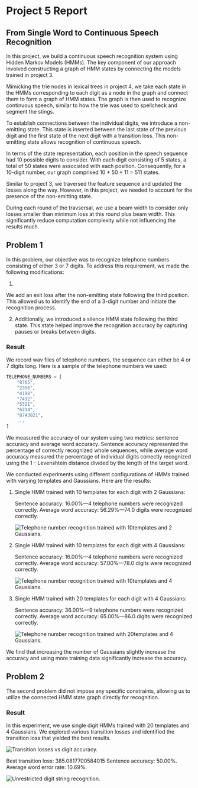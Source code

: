 # Project 5 Report

## From Single Word to Continuous Speech Recognition

In this project,
we build a continuous speech recognition system using Hidden Markov Models
(HMMs).
The key component of our approach involved constructing a graph of HMM states by
connecting the models trained in project 3.

Mimicking the trie nodes in lexical trees in project 4,
we take each state in the HMMs corresponding to each digit as a node in the
graph and connect them to form a graph of HMM states.
The graph is then used to recognize continuous speech,
similar to how the trie was used to spellcheck and segment the stings.

To establish connections between the individual digits,
we introduce a non-emitting state.
This state is inserted between the last state of the previous digit and the
first state of the next digit with a transition loss.
This non-emitting state allows recognition of continuous speech.

In terms of the state representation,
each position in the speech sequence had 10 possible digits to consider.
With each digit consisting of 5 states,
a total of 50 states were associated with each position. Consequently,
for a 10-digit number, our graph comprised 10 * 50 + 11 = 511 states.

Similar to project 3,
we traversed the feature sequence and updated the losses along the way. However,
in this project,
we needed to account for the presence of the non-emitting state.

During each round of the travsersal,
we use a beam width to consider only losses smaller than minimum loss at this
round plus beam width.
This significantly reduce computation complexity while not influencing the
results much.

## Problem 1

In this problem,
our objective was to recognize telephone numbers consisting of either 3 or 7
digits. To address this requirement, we made the following modifications:

1.
We add an exit loss after the non-emitting state following the third position.
This allowed us to identify the end of a 3-digit number and initiate the
recognition process.

2. Additionally, we introduced a silence HMM state following the third state.
This state helped improve the recognition accuracy by capturing pauses or breaks
between digits.

### Result

We record wav files of telephone numbers,
the sequence can either be 4 or 7 digits long.
Here is a sample of the telephone numbers we used:

```python
TELEPHONE_NUMBERS = [
    "8765",
    "2356",
    "4198",
    "7432",
    "5321",
    "6214",
    "8743021",
    ...
]
```

We measured the accuracy of our system using two metrics:
sentence accuracy and average word accuracy.
Sentence accuracy represented the percentage of correctly recognized whole
sequences,
while average word accuracy measured the percentage of individual digits
correctly recognized using the 1 - Levenshtein distance divided by the length of
the target word.

We conducted experiments using different configurations of HMMs trained with
varying templates and Gaussians. Here are the results:

1. Single HMM trained with 10 templates for each digit with 2 Gaussians:

    Sentence accuracy: 16.00%—4 telephone numbers were recognized correctly.
    Average word accuracy: 56.29%—74.0 digits were recognized correctly.

    ![Telephone number recognition trained with 10templates and 2
    Gaussians.](./assets/project5/telephone_number_recognition_10templates_2gaussians.png)

2. Single HMM trained with 10 templates for each digit with 4 Gaussians:

    Sentence accuracy: 16.00%—4 telephone numbers were recognized correctly.
    Average word accuracy: 57.00%—78.0 digits were recognized correctly.

    ![Telephone number recognition trained with 10templates and 4
    Gaussians.](./assets/project5/telephone_number_recognition_10templates_4gaussians.png)

3. Single HMM trained with 20 templates for each digit with 4 Gaussians:

    Sentence accuracy: 36.00%—9 telephone numbers were recognized correctly.
    Average word accuracy: 65.00%—86.0 digits were recognized correctly.

    ![Telephone number recognition trained with 20templates and 4
    Gaussians.](./assets/project5/telephone_number_recognition_20templates_4gaussians.png)

We find that increasing the number of Gaussians slightly increase the accuracy
and using more training data significantly increase the accuracy.

## Problem 2

The second problem did not impose any specific constraints,
allowing us to utilize the connected HMM state graph directly for recognition.

### Result

In this experiment,
we use single digit HMMs trained with 20 templates and 4 Gaussians. We explored
various transition losses and identified the transition loss that yielded the
best results.

![Transition losses vs digit
accuracy.](./assets/project5/transition_losses_vs_digit_accuracy.png)

Best transition loss: 385.0817700584015 Sentence accuracy: 50.00%.
Average word error rate: 10.69%.

![Unrestricted digit string
recognition.](./assets/project5/digit_string_recognition.png)
